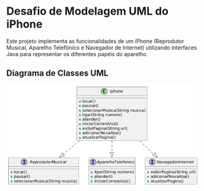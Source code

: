 # Desafio de Modelagem UML do iPhone

Este projeto implementa as funcionalidades de um iPhone (Reprodutor Musical, Aparelho Telefônico e Navegador de Internet) utilizando interfaces Java para representar os diferentes papéis do aparelho.

## Diagrama de Classes UML

![Diagrama UML do iPhone](diagrama/UMLIphone.png)